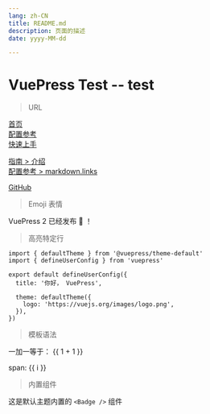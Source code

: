 ```yaml
---
lang: zh-CN
title: README.md
description: 页面的描述
date: yyyy-MM-dd

---
```


# VuePress Test -- test


<!-- 相对路径 -->

> URL

[首页](../README.md)  
[配置参考](../reference/config.md)  
[快速上手](./getting-started.md)

<!-- 绝对路径 -->

[指南 > 介绍](/zh/guide/introduction.md)  
[配置参考 > markdown.links](/zh/reference/config.md#links)

<!-- URL -->

[GitHub](https://github.com)

> Emoji 表情

VuePress 2 已经发布 :tada: ！

> 高亮特定行 

```ts{1,7-9}
import { defaultTheme } from '@vuepress/theme-default'
import { defineUserConfig } from 'vuepress'

export default defineUserConfig({
  title: '你好， VuePress',

  theme: defaultTheme({
    logo: 'https://vuejs.org/images/logo.png',
  }),
})
```
> 模板语法

一加一等于： {{ 1 + 1 }}

<span v-for="i in 3"> span: {{ i }} </span>

> 内置组件

这是默认主题内置的 `<Badge />` 组件 <Badge text="演示" />